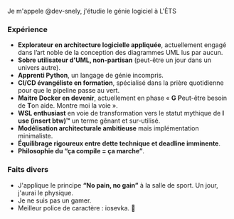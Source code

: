 Je m'appele @dev-snely, j'étudie le génie logiciel à L'ÉTS

### Expérience  
- **Explorateur en architecture logicielle appliquée**, actuellement engagé dans l’art noble de la conception des diagrammes UML lus par aucun.  
- **Sobre utilisateur d'UML, non-partisan** (peut-être un jour dans un univers autre).  
- **Apprenti Python**, un langage de génie incompris.  
- **CI/CD évangéliste en formation**, spécialisé dans la prière quotidienne pour que le pipeline passe au vert.  
- **Maitre Docker en devenir**, actuellement en phase « **G** **P**eut-être besoin de **T**on aide. Montre moi la voie ».  
- **WSL enthusiast** en voie de transformation vers le statut mythique de **I use (insert btw)™** un terme gênant et sur-utilisé.  
- **Modélisation architecturale ambitieuse** mais implémentation minimaliste.  
- **Équilibrage rigoureux entre dette technique et deadline imminente**.  
- **Philosophie du “ça compile = ça marche”**.

### Faits divers  
- J'applique le principe **“No pain, no gain”** à la salle de sport. Un jour, j'aurai le physique.
- Je ne suis pas un gamer. 
- Meilleur police de caractère : iosevka. 🐐

<!---
dev-snely/dev-snely is a ✨ special ✨ repository because its `README.md` (this file) appears on your GitHub profile.
You can click the Preview link to take a look at your changes.
--->
